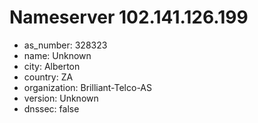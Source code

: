 # Nameserver 102.141.126.199

* as_number: 328323
* name: Unknown
* city: Alberton
* country: ZA
* organization: Brilliant-Telco-AS
* version: Unknown
* dnssec: false
